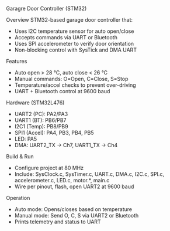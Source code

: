 Garagre Door Controller (STM32)

Overview
STM32-based garage door controller that:
- Uses I2C temperature sensor for auto open/close
- Accepts commands via UART or Bluetooth
- Uses SPI accelerometer to verify door orientation
- Non-blocking control with SysTick and DMA UART

Features
- Auto open > 28 °C, auto close < 26 °C
- Manual commands: O=Open, C=Close, S=Stop
- Temperature/accel checks to prevent over-driving
- UART + Bluetooth control at 9600 baud

Hardware (STM32L476)
- UART2 (PC): PA2/PA3
- UART1 (BT): PB6/PB7
- I2C1 (Temp): PB8/PB9
- SPI1 (Accel): PA4, PB3, PB4, PB5
- LED: PA5
- DMA: UART2_TX → Ch7, UART1_TX → Ch4

Build & Run
- Configure project at 80 MHz
- Include: SysClock.c, SysTimer.c, UART.c, DMA.c, I2C.c, SPI.c, accelerometer.c, LED.c, motor.*, main.c
- Wire per pinout, flash, open UART2 at 9600 baud

Operation
- Auto mode: Opens/closes based on temperature
- Manual mode: Send O, C, S via UART2 or Bluetooth
- Prints telemetry and status to UART
